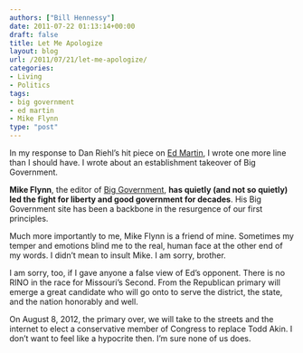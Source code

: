 ```yaml
---
authors: ["Bill Hennessy"]
date: 2011-07-22 01:13:14+00:00
draft: false
title: Let Me Apologize
layout: blog
url: /2011/07/21/let-me-apologize/
categories:
- Living
- Politics
tags:
- big government
- ed martin
- Mike Flynn
type: "post"
---
```


In my response to Dan Riehl’s hit piece on [Ed Martin](https://edmartinforcongress.com/), I wrote one more line than I should have. I wrote about an establishment takeover of Big Government.

**Mike Flynn**, the editor of [Big Government](https://biggovernment.com), **has quietly (and not so quietly) led the fight for liberty and good government for decades**. His Big Government site has been a backbone in the resurgence of our first principles.

Much more importantly to me, Mike Flynn is a friend of mine. Sometimes my temper and emotions blind me to the real, human face at the other end of my words. I didn’t mean to insult Mike. I am sorry, brother. 

I am sorry, too, if I gave anyone a false view of Ed’s opponent. There is no RINO in the race for Missouri’s Second. From the Republican primary will emerge a great candidate who will go onto to serve the district, the state, and the nation honorably and well. 

On August 8, 2012, the primary over, we will take to the streets and the internet to elect a conservative member of Congress to replace Todd Akin. I don’t want to feel like a hypocrite then. I’m sure none of us does.
